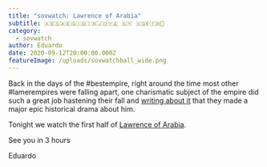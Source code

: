 ```yaml
---
title: "sovwatch: Lawrence of Arabia"
subtitle: 🇦🇪🇸🇦🇪🇬🇮🇶🇮🇷🇯🇴🇾🇪 🇸🇾 🇸🇩☪️🇹🇷🦃
category:
  - sovwatch
author: Eduardo
date: 2020-09-12T20:00:00.000Z
featureImage: /uploads/sovwatchball_wide.png
---
```

Back in the days of the #bestempire, right around the time most other #lamerempires were falling apart, one charismatic subject of the empire did such a great job hastening their fall and [writing about it](https://en.wikipedia.org/wiki/Seven_Pillars_of_Wisdom) that they made a major epic historical drama about him.



Tonight we watch the first half of [Lawrence of Arabia](https://en.wikipedia.org/wiki/Lawrence_of_Arabia_(film)).



See you in 3 hours



Eduardo